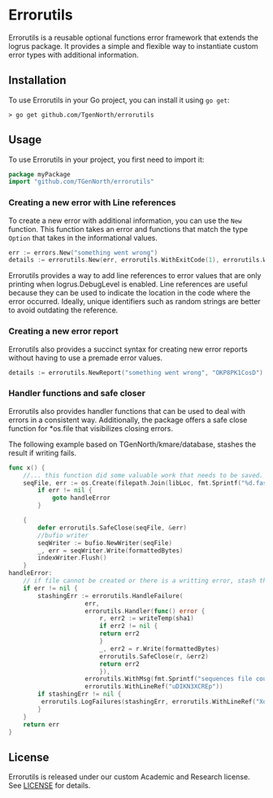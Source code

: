 # Errorutils

Errorutils is a reusable optional functions error framework that extends the logrus package. It provides a simple and flexible way to instantiate custom error types with additional information.

## Installation

To use Errorutils in your Go project, you can install it using `go get`:

```
> go get github.com/TgenNorth/errorutils
```

## Usage

To use Errorutils in your project, you first need to import it:

```go
package myPackage
import "github.com/TGenNorth/errorutils"
```

### Creating a new error with Line references

To create a new error with additional information, you can use the `New` function. This function takes an error and functions that match the type `Option` that takes in the informational values.

```go
err := errors.New("something went wrong")
details := errorutils.New(err, errorutils.WithExitCode(1), errorutils.WithLineRef("OKP8PK1CosD"))
```

Errorutils provides a way to add line references to error values that are only printing when logrus.DebugLevel is enabled. Line references are useful because they can be used to indicate the location in the code where the error occurred. Ideally, unique identifiers such as random strings are better to avoid outdating the reference.

### Creating a new error report

Errorutils also provides a succinct syntax for creating new error reports without having to use a premade error values.

```go
details := errorutils.NewReport("something went wrong", "OKP8PK1CosD")
```

### Handler functions and safe closer

Errorutils also provides handler functions that can be used to deal with errors in a consistent way. Additionally, the package offers a safe close function for \*os.file that visibilizes closing errors.

The following example based on TGenNorth/kmare/database, stashes the result if writing fails.

```go
func x() {
    //... this function did some valuable work that needs to be saved.
    seqFile, err := os.Create(filepath.Join(libLoc, fmt.Sprintf("%d.fasta", name)))
        if err != nil {
            goto handleError
        }

    {
        defer errorutils.SafeClose(seqFile, &err)
        //bufio writer
        seqWriter := bufio.NewWriter(seqFile)
        _, err = seqWriter.Write(formattedBytes)
        indexWriter.Flush()
    }
handleError:
    // if file cannot be created or there is a writting error, stash the sequences
    if err != nil {
        stashingErr := errorutils.HandleFailure(
                     err,
                     errorutils.Handler(func() error {
                         r, err2 := writeTemp(sha1)
                         if err2 != nil {
                         return err2
                         }
                         _, err2 = r.Write(formattedBytes)
                         errorutils.SafeClose(r, &err2)
                         return err2
                         }),
                     errorutils.WithMsg(fmt.Sprintf("sequences file could not be created for %s at %s, a stash was ATTEMPTED as temporaryfile accessible with hash name %s", name, libLoc, sha1)),
                     errorutils.WithLineRef("uDIKN3XCREp"))
        if stashingErr != nil {
         errorutils.LogFailures(stashingErr, errorutils.WithLineRef("XqZsHJI8ABs"))
        }
    }
    return err
}
```


## License

Errorutils is released under our custom Academic and Research license. See [LICENSE](LICENSE.rst) for details.
